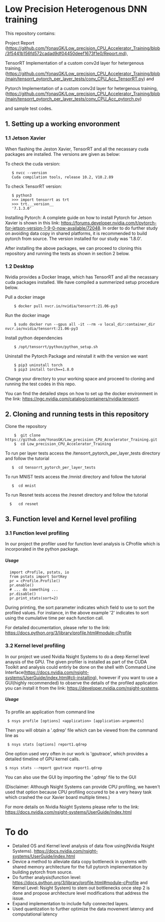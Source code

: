 # Low Precision Heterogenous DNN training
 
 This repository contains:
 
 Project Report (https://github.com/YonasGK/Low_precision_CPU_Accelerator_Training/blob/3f5441b156fd572cadad9df04450deef1673f1e0/Report.md), 
 
 TensorRT Implementation  of a custom conv2d layer for hetergenous training,(https://github.com/YonasGK/Low_precision_CPU_Accelerator_Training/blob/main/tensorrt_pytorch_per_layer_tests/conv_CPU_Acc_TensorRT.py)  and 
 
 Pytorch Implementation  of a custom conv2d layer for hetergenous training,(https://github.com/YonasGK/Low_precision_CPU_Accelerator_Training/blob/main/tensorrt_pytorch_per_layer_tests/conv_CPU_Acc_pytorch.py) 

 and sample test codes.
 
   ## 1. Setting up a working envoronment
    
   ### 1.1 Jetson Xavier
   
   When flashing the Jeston Xavier, TensorRT and all the necassary cuda packages are installed. The versions are given as below:
   
   To check the cuda version: 
   
       $ nvcc --version
       Cuda compilation tools, release 10.2, V10.2.89
   
   To check TensorRT version:
        
       $ python3
       >>> import tensorrt as trt
       >>> trt.__version__
       '7.1.3.0'
       
   Installing Pytorch: A complete guide on how to install Pytorch for Jetson Xavier is shown in this link: https://forums.developer.nvidia.com/t/pytorch-for-jetson-version-1-9-0-now-available/72048. In order to do further study on avoiding data copy in shared platforms, it is recommended to build pytorch from source. The version installed for our study was '1.8.0'.
   
   After installing the above packages, we can proceed to cloning this repository and running the tests as shown in section 2 below.
   
  ### 1.2 Desktop
    
   Nvidia provides a Docker Image, which has TensorRT and all the necassary cuda packages installed. We have compiled a summerized setup  procedure below.
   
   Pull a docker image
   
        $ docker pull nvcr.io/nvidia/tensorrt:21.06-py3
        
   Run the docker image
   
        $ sudo docker run --gpus all -it --rm -v local_dir:container_dir nvcr.io/nvidia/tensorrt:21.06-py3
   
   Install python dependencies
   
        $ /opt/tensorrt/python/python_setup.sh
   
   Uninstall the Pytorch Package and reinstall it with the version we want
   
        $ pip3 uninstall torch
        $ pip3 install torch==1.8.0
        
   Change your directory to your working space and proceed to cloning and running the test codes in this repo.
   
   You can find the detailed steps on how to set up the docker environment in the link: https://ngc.nvidia.com/catalog/containers/nvidia:tensorrt.
   
   
  ##  2. Cloning and running tests in this repository
   
   Clone the repository
   
        $  git clone https://github.com/YonasGK/Low_precision_CPU_Accelerator_Training.git
        $  cd Low_precision_CPU_Accelerator_Training
        
   To run per layer tests access the /tensorrt_pytorch_per_layer_tests directory and follow the tutorial
   
       $  cd tensorrt_pytorch_per_layer_tests
       
   To run MNIST tests access the /mnist directory and follow the tutorial
   
       $  cd mnist
       
   To run Resnet tests access the /resnet directory and follow the tutorial
   
      $   cd resnet
      
  
  ## 3. Function level and Kernel level profiling
  
  ### 3.1 Function level profiling
  
  In our project the profiler used for function level analysis is CProfile which is incorporated in the python package.
  
  ##### Usage
  
      import cProfile, pstats, io
      from pstats import SortKey
      pr = cProfile.Profile()
      pr.enable()
      # ... do something ...
      pr.disable()
      pr.print_stats(sort=2)
     
  During printing, the sort parameter indicates which field to use to sort the profiled values. For instance, in the above example '2' indicates to sort using the cumulative time per each function call.
  
  For detailed documentation, please refer to the link: https://docs.python.org/3/library/profile.html#module-cProfile
  
 ### 3.2 Kernel level profiling
 
 In our project we used Nvidia Nsight Systems to do a deep Kernel level anaysis of the GPU. The given profiler is installed as part of the CUDA Toolkit and analysis could entirly be done on the shell with Command Line Interface(https://docs.nvidia.com/nsight-systems/UserGuide/index.html#cli-installing), however if you want to use a GUI(highly recommended) to observe the details of the profiled application you can install it from the link: https://developer.nvidia.com/nsight-systems.
 
 ##### Usage
 
 To profile an application from command line
 
     $ nsys profile [options] <application> [application-arguments]
 
 Then you will obtain a '.qdrep' file which can be viewed from the command line as
 
 
     $ nsys stats [options] report1.qdrep
 
 One option used very often in our work is 'gputrace', which provides a detailed timeline of GPU kernel calls.

    $ nsys stats --report gputrace report1.qdrep
 
 
 You can also use the GUI by importing the '.qdrep' file to the GUI
 
 (Disclaimer: Although Nsight Systems can provide CPU profiling, we haven't used that option because CPU profiling occured to be a very heavy task which crashed the our Xavier board multiple times.)
 
 For more details on Nvidia Nsight Systems please refer to the link: https://docs.nvidia.com/nsight-systems/UserGuide/index.html
 
  

   
  # To do

- Detailed OS and Kernel level analysis of data flow using(Nvidia Nsight Systems). https://docs.nvidia.com/nsight-systems/UserGuide/index.html
- Device a method to alleviate data copy bottleneck in systems with shared memory architecture for the full pytorch implementation by building pytorch from source.
- Do further analysis(function level: https://docs.python.org/3/library/profile.html#module-cProfile and Kernel Level: Nsight System)  to stem out bottlenecks once step 2 is done and propose architecture level modifications that address the issue.
- Expand implementation to include fully connected layers.
- Used quantization to further optimize the data movement latency and computational latency


